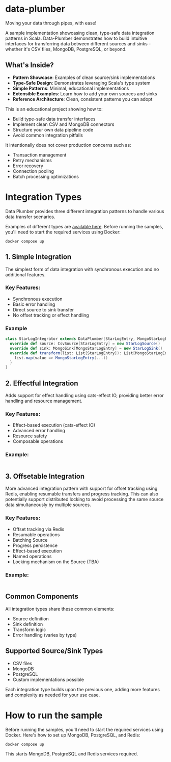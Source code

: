# data-plumber
Moving your data through pipes, with ease!


A sample implementation showcasing clean, type-safe data integration patterns in Scala. Data-Plumber demonstrates how to build intuitive interfaces for transferring data between different sources and sinks - whether it's CSV files, MongoDB, PostgreSQL, or beyond.

## What's Inside?

- **Pattern Showcase**: Examples of clean source/sink implementations
- **Type-Safe Design**: Demonstrates leveraging Scala's type system
- **Simple Patterns**: Minimal, educational implementations
- **Extensible Examples**: Learn how to add your own sources and sinks
- **Reference Architecture**: Clean, consistent patterns you can adopt

This is an educational project showing how to:
- Build type-safe data transfer interfaces
- Implement clean CSV and MongoDB connectors
- Structure your own data pipeline code
- Avoid common integration pitfalls


It intentionally does not cover production concerns such as:
- Transaction management
- Retry mechanisms
- Error recovery
- Connection pooling
- Batch processing optimizations


# Integration Types
Data Plumber provides three different integration patterns to handle various data transfer scenarios.

Examples of different types are [available here](src/main/scala/examples).
Before running the samples, you'll need to start the required services using Docker:
```
docker compose up
```


## 1. Simple Integration

The simplest form of data integration with synchronous execution and no additional features.

### Key Features:
- Synchronous execution
- Basic error handling
- Direct source to sink transfer
- No offset tracking or effect handling

### Example
```scala
class StarLogIntegrator extends DataPlumber[StarLogEntry, MongoStarLogEntry] {
  override def source: CsvSource[StarLogEntry] = new StarLogSource()
  override def sink: MongoSink[MongoStarLogEntry] = new StarLogSink()
  override def transform(list: List[StarLogEntry]): List[MongoStarLogEntry] = {
    list.map(value => MongoStarLogEntry(...))
  }
}
```


## 2. Effectful Integration

Adds support for effect handling using cats-effect IO, providing better error handling and resource management.

### Key Features:
- Effect-based execution (cats-effect IO)
- Advanced error handling
- Resource safety
- Composable operations

### Example:
```scala

```


## 3. Offsetable Integration

More advanced integration pattern with support for offset tracking using Redis, enabling resumable transfers and progress tracking. This can also potentially support distributed locking to avoid processing the same source data simultaneously by multiple sources.

### Key Features:
- Offset tracking via Redis
- Resumable operations
- Batching Source
- Progress persistence
- Effect-based execution
- Named operations
- Locking mechanism on the Source (TBA)

### Example:
```scala
```


## Common Components

All integration types share these common elements:
- Source definition
- Sink definition
- Transform logic
- Error handling (varies by type)

## Supported Source/Sink Types
- CSV files
- MongoDB
- PostgreSQL
- Custom implementations possible

Each integration type builds upon the previous one, adding more features and complexity as needed for your use case.


# How to run the sample
Before running the samples, you'll need to start the required services using Docker. Here's how to set up MongoDB, PostgreSQL, and Redis:

```
docker compose up
```
This starts MongoDB, PostgreSQL and Redis services required. 
